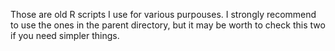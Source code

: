 Those are old R scripts I use for various purpouses.
I strongly recommend to use the ones in the parent directory, but it may be worth to check this two if you need simpler things.
